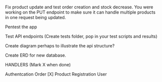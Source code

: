 Fix product update and test order creation and stock decrease. You were working on the PUT endpoint to make sure it can handle multiple products in one request being updated.

Pentest the app

Test API endpoints (Create tests folder, pop in your test scripts and results)

Create diagram perhaps to illustrate the api structure?

Create ERD for new database.

HANDLERS (Mark X when done)

Authentcation
Order [X]
Product
Registration
User
